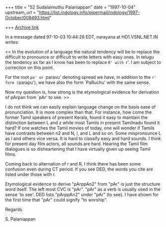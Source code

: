 +++
title = "52 Sudalaimuthu Palaniappan"
date = "1997-10-04"
upstream_url = "https://list.indology.info/pipermail/indology/1997-October/009493.html"

+++
[Archive link](https://list.indology.info/pipermail/indology/1997-October/009493.html)

In a message dated 97-10-03 10:44:28 EDT, narayana at HD1.VSNL.NET.IN writes:

<< In the evolution of a language the natural tendency will be to replace
 the difficult to pronounce or difficult to write letters with easy ones.
 In telugu the tendency as far as I know has been to replace `R' with `r'.
 I am subject to correction on this point.

 For the root `pa' or `paravu' denoting spread we have, in addition to
 the `r' form (`parapu'), we have also the form `PaRuchu' with the same
 sense.

 Now my question is, how strong is the etymological evidence for
 derivation of pArpan from `pAr' to see. >>

I do not think we can easily explain language change on the basis ease of
pronunciation. It is more complex than that. For instance, how come the
former Tamil speakers of present Kerala, found it easy to maintain the
distinction between L and z while most Tamils in present Tamilnadu found it
hard? If one watches the Tamil movies of today, one will wonder if Tamils
have contrasts between n2 and N, l, and  L and so on. Some mispronounce L as
l and others vice versa. It is hard to classify easy and hard sounds. I think
for present day film actors, all sounds are hard. Hearing the Tamil film
dialogues is so disheartening that I have virtually given up seeing Tamil
films.

Coming back to alternation of r and R, I think there has been some confusion
even during CT period. If you see DED, the words you cite are listed under
those with r.

Etymological evidence to derive "pArppAn2" from "pAr" is just the structure
word itself. The left most CVC is "pAr". "pAr" as a verb is usually used in
the sense 'to see'. DED lists "pArppAn2" under "pAr" (to see).  I have shown
for the first time that "pAr" could signify "to worship".

Regards

S. Palaniappan



